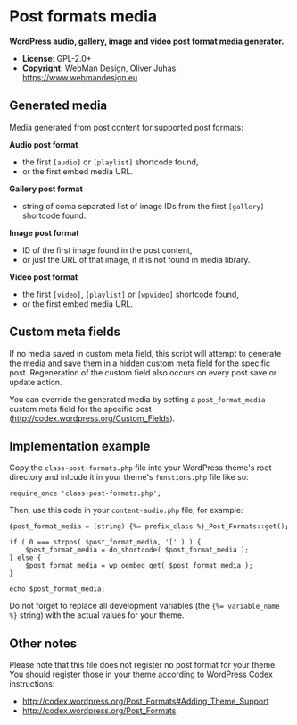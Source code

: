 # Post formats media

**WordPress audio, gallery, image and video post format media generator.**

* **License**: GPL-2.0+
* **Copyright**: WebMan Design, Oliver Juhas, https://www.webmandesign.eu


## Generated media

Media generated from post content for supported post formats:


**Audio post format**

* the first `[audio]` or `[playlist]` shortcode found,
* or the first embed media URL.


**Gallery post format**

* string of coma separated list of image IDs from the first `[gallery]` shortcode found.


**Image post format**

* ID of the first image found in the post content,
* or just the URL of that image, if it is not found in media library.


**Video post format**

* the first `[video]`, `[playlist]` or `[wpvideo]` shortcode found,
* or the first embed media URL.


## Custom meta fields

If no media saved in custom meta field, this script will attempt to generate the media and save them in a hidden custom meta field for the specific post. Regeneration of the custom field also occurs on every post save or update action.

You can override the generated media by setting a `post_format_media` custom meta field for the specific post (http://codex.wordpress.org/Custom_Fields).


## Implementation example

Copy the `class-post-formats.php` file into your WordPress theme's root directory and inlcude it in your theme's `funstions.php` file like so:

	require_once 'class-post-formats.php';

Then, use this code in your `content-audio.php` file, for example:

	$post_format_media = (string) {%= prefix_class %}_Post_Formats::get();

	if ( 0 === strpos( $post_format_media, '[' ) ) {
		$post_format_media = do_shortcode( $post_format_media );
	} else {
		$post_format_media = wp_oembed_get( $post_format_media );
	}

	echo $post_format_media;

Do not forget to replace all development variables (the `{%= variable_name %}` string) with the actual values for your theme.


## Other notes

Please note that this file does not register no post format for your theme.
You should register those in your theme according to WordPress Codex instructions:

* http://codex.wordpress.org/Post_Formats#Adding_Theme_Support
* http://codex.wordpress.org/Post_Formats
